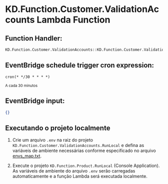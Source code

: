 # KD.Function.Customer.ValidationAccounts Lambda Function

## Function Handler:
```bash
KD.Function.Customer.ValidationAccounts::KD.Function.Customer.ValidationAccounts.Function::FunctionHandler
```

## EventBridge schedule trigger cron expression:
```
cron(* */30 * * * *)
```
<small>A cada 30 minutos</small>

## EventBridge input:
```json
{}
```

## Executando o projeto localmente

1. Crie um arquivo `.env` na raiz do projeto `KD.Function.Customer.ValidationAccounts.RunLocal` e defina as variáveis de ambiente necessárias conforme especificado no arquivo [envs_map.txt](src/KD.Function.Customer.ValidationAccounts.RunLocal/envs_map.txt).

2. Execute o projeto `KD.Function.Product.RunLocal` (Console Application). As variáveis de ambiente do arquivo `.env` serão carregadas automaticamente e a função Lambda será executada localmente.